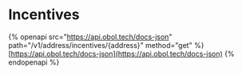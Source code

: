 # Incentives

{% openapi src="https://api.obol.tech/docs-json" path="/v1/address/incentives/{address}" method="get" %}
[https://api.obol.tech/docs-json](https://api.obol.tech/docs-json)
{% endopenapi %}
